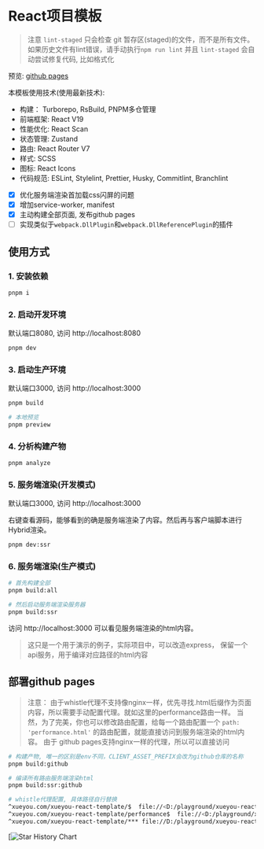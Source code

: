 # React项目模板

> 注意 `lint-staged` 只会检查 git 暂存区(staged)的文件，而不是所有文件。如果历史文件有lint错误，请手动执行`npm run lint`
> 并且 `lint-staged` 会自动尝试修复代码, 比如格式化

预览: [github pages](https://xueyou2000.github.io/xueyou-react-template/)

本模板使用技术(使用最新技术):

- 构建： Turborepo, RsBuild, PNPM多仓管理
- 前端框架: React V19
- 性能优化: React Scan
- 状态管理: Zustand
- 路由: React Router V7
- 样式: SCSS
- 图标: React Icons
- 代码规范: ESLint, Stylelint, Prettier, Husky, Commitlint, Branchlint

- [x] 优化服务端渲染首加载css闪屏的问题
- [x] 增加service-worker, manifest
- [x] 主动构建全部页面, 发布github pages
- [ ] 实现类似于`webpack.DllPlugin`和`webpack.DllReferencePlugin`的插件

## 使用方式

### 1. 安装依赖

```bash
pnpm i
```

### 2. 启动开发环境

默认端口8080, 访问 http://localhost:8080

```bash
pnpm dev
```

### 3. 启动生产环境

默认端口3000, 访问 http://localhost:3000

```bash
pnpm build

# 本地预览
pnpm preview
```

### 4. 分析构建产物

```bash
pnpm analyze
```

### 5. 服务端渲染(开发模式)

默认端口3000, 访问 http://localhost:3000

右键查看源码，能够看到的确是服务端渲染了内容。然后再与客户端脚本进行Hybrid渲染。

```bash
pnpm dev:ssr
```

### 6. 服务端渲染(生产模式)

```bash
# 首先构建全部
pnpm build:all

# 然后启动服务端渲染服务器
pnpm build:ssr
```

访问 http://localhost:3000 可以看见服务端渲染的html内容。

> 这只是一个用于演示的例子，实际项目中，可以改造express， 保留一个api服务，用于编译对应路径的html内容

## 部署github pages

> 注意： 由于whistle代理不支持像nginx一样，优先寻找.html后缀作为页面内容，所以需要手动配置代理。就如这里的performance路由一样。
> 当然，为了完美，你也可以修改路由配置，给每一个路由配置一个 `path: 'performance.html'` 的路由配置，就能直接访问到服务端渲染的html内容。
> 由于 github pages支持nginx一样的代理，所以可以直接访问

```bash
# 构建产物, 唯一的区别是env不同，CLIENT_ASSET_PREFIX会改为github仓库的名称
pnpm build:github

# 编译所有路由服务端渲染html
pnpm build:ssr:github

# whistle代理配置, 具体路径自行替换
^xueyou.com/xueyou-react-template/$  file://<D:/playground/xueyou-react-template/application/dist/index.html>
^xueyou.com/xueyou-react-template/performance$  file://<D:/playground/xueyou-react-template/application/dist/performance.html>
^xueyou.com/xueyou-react-template/*** file://D:/playground/xueyou-react-template/application/dist/$1
```

[![Star History Chart](https://api.star-history.com/svg?repos=xueyou2000/xueyou-react-template&type=Date)
